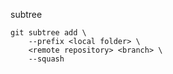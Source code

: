 subtree
```
git subtree add \
    --prefix <local folder> \
    <remote repository> <branch> \
    --squash
```



